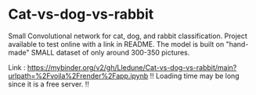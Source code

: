 # Cat-vs-dog-vs-rabbit
Small Convolutional network for cat, dog, and rabbit classification. Project available to test online with a link in README.
The model is built on "hand-made" SMALL dataset of only around 300-350 pictures. 


Link : https://mybinder.org/v2/gh/Lledune/Cat-vs-dog-vs-rabbit/main?urlpath=%2Fvoila%2Frender%2Fapp.ipynb
!! Loading time may be long since it is a free server. !!
